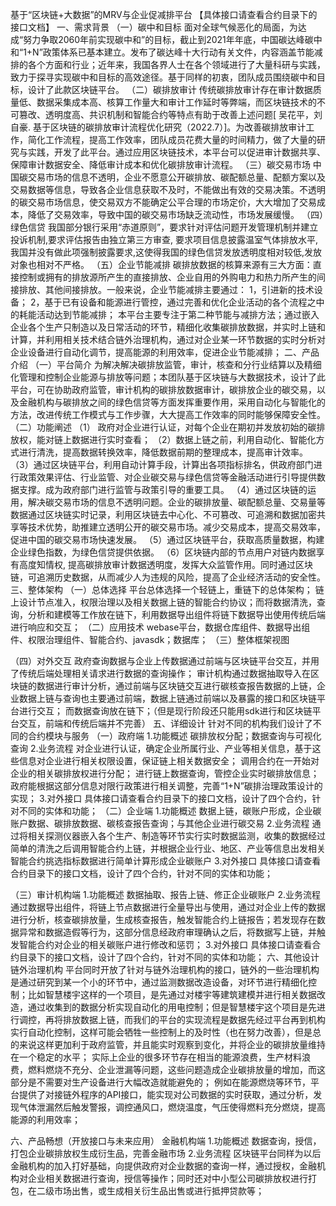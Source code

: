 基于“区块链+大数据”的MRV与企业促减排平台
【具体接口请查看合约目录下的接口文档】
一、需求背景
（一）碳中和目标
面对全球气候恶化的局面，为达成“努力争取2060年前实现碳中和”的目标，截止到2021年年底，中国碳达峰碳中和“1+N”政策体系已基本建立。发布了碳达峰十大行动有关文件，内容涵盖节能减排的各个方面和行业；近年来，我国各界人士在各个领域进行了大量科研与实践，致力于探寻实现碳中和目标的高效途径。基于同样的初衷，团队成员围绕碳中和目标，设计了此款区块链平台。 
（二）碳排放审计
传统碳排放审计存在审计数据质量低、数据采集成本高、核算工作量大和审计工作延时等弊端，而区块链技术的不可篡改、透明度高、共识机制和智能合约等特点有助于改善上述问题[ 吴花平，刘自豪. 基于区块链的碳排放审计流程优化研究（2022.7）]。为改善碳排放审计工作，简化工作流程，提高工作效率，团队成员花费大量的时间精力，做了大量的研究与实践，开发了此平台。通过应用区块链技术，本平台可以促进审计数据共享、保障审计数据安全、降低审计成本和优化碳排放审计流程。
（三）碳交易市场
中国碳交易市场的信息不透明，企业不愿意公开碳排放、碳配额总量、配额方案以及交易数据等信息，导致各企业信息获取不及时，不能做出有效的交易决策。不透明的碳交易市场信息，使交易双方不能确定公平合理的市场定价，大大增加了交易成本，降低了交易效率，导致中国的碳交易市场缺乏流动性，市场发展缓慢。
（四）绿色信贷
我国部分银行采用“赤道原则”，要求针对评估问题开发管理机制并建立投诉机制,要求评估报告由独立第三方审查, 要求项目信息披露温室气体排放水平,我国并没有做此项强制披露要求,这使得我国的绿色信贷发放透明度相对较低,发放对象也相对不严格。
（五）企业节能减排
碳排放数据的核算来源有三大方面：直接控制或拥有的排放源所产生的直接排放、企业自用的外购电力和热力所产生的间接排放、其他间接排放。一般来说，企业节能减排主要通过：
1，引进新的技术设备；
2，基于已有设备和能源进行管控，通过完善和优化企业活动的各个流程之中的耗能活动达到节能减排；
本平台主要专注于第二种节能与减排方法；通过嵌入企业各个生产只制造以及日常活动的环节，精细化收集碳排放数据，并实时上链和计算，并利用相关技术结合链外治理机构，通过对企业某一环节数据的实时分析对企业设备进行自动化调节，提高能源的利用效率，促进企业节能减排；
二、产品介绍
（一）平台简介
为解决解决碳排放监管，审计，核查和分行业结算以及精细化管理和控制企业能源与排放等问题；本团队基于区块链与大数据技术，设计了此平台，可在协助政府监管，审计机构的碳排放数据审计，碳排放企业的碳交易，以及金融机构与碳排放之间的绿色信贷等方面发挥重要作用，采用自动化与智能化的方法，改进传统工作模式与工作步骤，大大提高工作效率的同时能够保障安全性。
（二）功能阐述
（1） 政府对企业进行认证，对每个企业在期初并发放初始的碳排放权，能对链上数据进行实时查看；
（2）数据上链之前，利用自动化、智能化方式进行清洗，提高数据转换效率，降低数据前期的整理成本，提高审计效率。
（3）通过区块链平台，利用自动计算手段，计算出各项指标排名，供政府部门进行政策效果评估、行业监管、对企业碳交易与绿色信贷等金融活动进行引导提供数据支撑。成为政府部门进行监管与政策引导的重要工具。
（4）通过区块链的运用，解决碳交易市场的信息不透明问题。企业的碳排放量、碳配额总量、交易量等数据通过区块链实时记录，利用区块链去中心化、不可篡改、可追溯和数据加密共享等技术优势，助推建立透明公开的碳交易市场。减少交易成本，提高交易效率，促进中国的碳交易市场快速发展。
（5）通过区块链平台，获取高质量数据，构建企业绿色指数，为绿色信贷提供依据。
（6）区块链内部的节点用户对链内数据享有高度知情权, 提高碳排放审计数据透明度，发挥大众监管作用。同时通过区块链，可追溯历史数据，从而减少人为违规的风险，提高了企业经济活动的安全性。
三、整体架构
（一）总体选择
平台总体选择一个轻链上，重链下的总体架构；
链上设计节点准入，权限治理以及相关数据上链的智能合约协议；而将数据清洗，查询，分析和建模等工作放在链下，利用数据导出组件将链下数据导出使用传统后端进行响应和交互；
（二）应用技术
webase平台，数据仓库组件、数据导出组件、权限治理组件、智能合约、javasdk；数据库；
（三）整体框架视图


（四）对外交互
政府查询数据与企业上传数据通过前端与区块链平台交互，并用了传统后端处理相关请求进行数据的查询操作；
审计机构通过数据抽取导入在区块链的数据进行审计分析，通过前端与区块链交互进行碳核查报告数据的上链，企业数据上链与查询也主要通过前端，数据上链通过前端以及暴露的接口和区块链平台进行交互；
而数据查询放在链下；（但是现行阶段还只能用sdk进行和区块链平台交互，前端和传统后端并不完善）
五、详细设计
针对不同的机构我们设计了不同的合约模块与服务
（一）政府端
1.功能概述
碳排放权分配；数据查询与可视化查询
2.业务流程
对企业进行认证，确定企业所属行业、产业等相关信息，基于这些信息对企业进行相关权限设置，保证链上相关数据安全；
调用合约在一开始对企业的相关碳排放权进行分配；
进行链上数据查询，管控企业实时碳排放信息；政府能根据这部分信息对限行政策进行相关调整，完善“1+N”碳排治理政策设计的实现；
3.对外接口
具体接口请查看合约目录下的接口文档，设计了四个合约，针对不同的实体和功能；
（二）企业端
1.功能概述
数据上链，碳账户形成，企业碳账户数据、碳排放数据、碳核查报告查询；与其他企业进行碳交易
2.业务流程
通过将相关探测仪器嵌入各个生产、制造等环节实行实时数据监测，收集的数据经过简单的清洗之后调用智能合约上链，并根据企业行业、地区、产业等信息出发相关智能合约挑选指标数据进行简单计算形成企业碳账户
3.对外接口
具体接口请查看合约目录下的接口文档，设计了四个合约，针对不同的实体和功能；

（三）审计机构端
1.功能概述
数据抽取、报告上链、修正企业碳账户
2.业务流程
通过数据导出组件，将链上节点数据进行全量导出与使用，通过对企业上传的数据进行分析，核查碳排放量，生成核查报告，触发智能合约上链报告；若发现存在数据异常和数据造假等行为，这部分信息经政府审理确认之后，将数据写上链，并触发智能合约对企业的相关碳账户进行修改和惩罚；
3.对外接口
具体接口请查看合约目录下的接口文档，设计了四个合约，针对不同的实体和功能；
六、其他设计
链外治理机构
平台同时开放了针对与链外治理机构的接口，链外的一些治理机构是通过研究到某一个小的环节中，通过监测数据改造设备，对环节进行精细化控制；比如智慧楼宇这样的一个项目，是先通过对楼宇等建筑建模并进行相关数据改造，通过收集到的数据分析实现自动化的用电控制；但是智慧楼宇这个项目是先进行调控，再将排放数据上链，而我们的平台的实现流程是数据先经过平台再到机构实行自动化控制，这样可能会牺牲一些控制上的及时性（也在努力改善），但是总的来说这样更加利于政府监管，并且能实时观察到变化，并将企业的碳排放量维持在一个稳定的水平；
实际上企业的很多环节存在相当的能源浪费，生产材料浪费，燃料燃烧不充分、企业泄漏等问题，这些问题造成企业碳排放量的增加，而这部分是不需要对生产设备进行大幅改造就能避免的；
例如在能源燃烧等环节，平台提供了对接链外程序的API接口，能实现对公司数据的实时获取，通过分析，发现气体泄漏然后触发警报，调控通风口，燃烧温度，气压使得燃料充分燃烧，提高能源的利用效率；

六、产品畅想（开放接口与未来应用）
金融机构端
1.功能概述
数据查询，授信，打包企业碳排放权生成衍生品，完善金融市场
2.业务流程
区块链平台同样为以后金融机构的加入打好基础，向提供政府对企业数据的查询一样，通过授权，金融机构对企业相关数据进行查询，授信等操作；同时还对中小型公司碳排放权进行打包，在二级市场出售，或生成相关衍生品出售或进行抵押贷款等；





